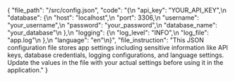 {
    "file_path": "/src/config.json",
    "code": "{\n    \"api_key\": \"YOUR_API_KEY\",\n    \"database\": {\n        \"host\": \"localhost\",\n        \"port\": 3306,\n        \"username\": \"your_username\",\n        \"password\": \"your_password\",\n        \"database_name\": \"your_database\"\n    },\n    \"logging\": {\n        \"log_level\": \"INFO\",\n        \"log_file\": \"app.log\"\n    },\n    \"language\": \"en\"\n}",
    "file_instruction": "This JSON configuration file stores app settings including sensitive information like API keys, database credentials, logging configurations, and language settings. Update the values in the file with your actual settings before using it in the application."
}